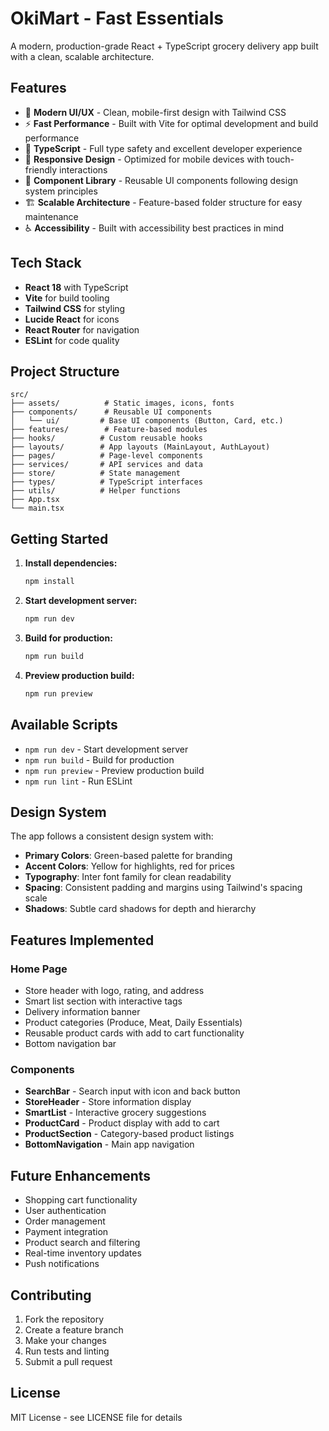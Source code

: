 # OkiMart - Fast Essentials

A modern, production-grade React + TypeScript grocery delivery app built with a clean, scalable architecture.

## Features

- 🛒 **Modern UI/UX** - Clean, mobile-first design with Tailwind CSS
- ⚡ **Fast Performance** - Built with Vite for optimal development and build performance
- 🔧 **TypeScript** - Full type safety and excellent developer experience
- 📱 **Responsive Design** - Optimized for mobile devices with touch-friendly interactions
- 🎨 **Component Library** - Reusable UI components following design system principles
- 🏗️ **Scalable Architecture** - Feature-based folder structure for easy maintenance
- ♿ **Accessibility** - Built with accessibility best practices in mind

## Tech Stack

- **React 18** with TypeScript
- **Vite** for build tooling
- **Tailwind CSS** for styling
- **Lucide React** for icons
- **React Router** for navigation
- **ESLint** for code quality

## Project Structure

```
src/
├── assets/          # Static images, icons, fonts
├── components/      # Reusable UI components
│   └── ui/         # Base UI components (Button, Card, etc.)
├── features/        # Feature-based modules
├── hooks/          # Custom reusable hooks
├── layouts/        # App layouts (MainLayout, AuthLayout)
├── pages/          # Page-level components
├── services/       # API services and data
├── store/          # State management
├── types/          # TypeScript interfaces
├── utils/          # Helper functions
├── App.tsx
└── main.tsx
```

## Getting Started

1. **Install dependencies:**
   ```bash
   npm install
   ```

2. **Start development server:**
   ```bash
   npm run dev
   ```

3. **Build for production:**
   ```bash
   npm run build
   ```

4. **Preview production build:**
   ```bash
   npm run preview
   ```

## Available Scripts

- `npm run dev` - Start development server
- `npm run build` - Build for production
- `npm run preview` - Preview production build
- `npm run lint` - Run ESLint

## Design System

The app follows a consistent design system with:

- **Primary Colors**: Green-based palette for branding
- **Accent Colors**: Yellow for highlights, red for prices
- **Typography**: Inter font family for clean readability
- **Spacing**: Consistent padding and margins using Tailwind's spacing scale
- **Shadows**: Subtle card shadows for depth and hierarchy

## Features Implemented

### Home Page
- Store header with logo, rating, and address
- Smart list section with interactive tags
- Delivery information banner
- Product categories (Produce, Meat, Daily Essentials)
- Reusable product cards with add to cart functionality
- Bottom navigation bar

### Components
- **SearchBar** - Search input with icon and back button
- **StoreHeader** - Store information display
- **SmartList** - Interactive grocery suggestions
- **ProductCard** - Product display with add to cart
- **ProductSection** - Category-based product listings
- **BottomNavigation** - Main app navigation

## Future Enhancements

- Shopping cart functionality
- User authentication
- Order management
- Payment integration
- Product search and filtering
- Real-time inventory updates
- Push notifications

## Contributing

1. Fork the repository
2. Create a feature branch
3. Make your changes
4. Run tests and linting
5. Submit a pull request

## License

MIT License - see LICENSE file for details